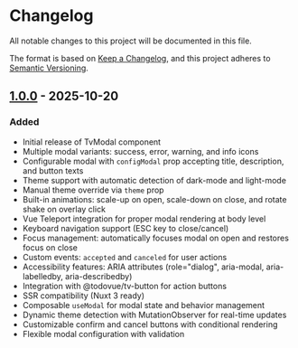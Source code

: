 # Changelog

All notable changes to this project will be documented in this file.

The format is based on [Keep a Changelog](https://keepachangelog.com/en/1.1.0/),
and this project adheres to [Semantic Versioning](https://semver.org/spec/v2.0.0.html).

## [1.0.0] - 2025-10-20

### Added
- Initial release of TvModal component
- Multiple modal variants: success, error, warning, and info icons
- Configurable modal with `configModal` prop accepting title, description, and button texts
- Theme support with automatic detection of dark-mode and light-mode
- Manual theme override via `theme` prop
- Built-in animations: scale-up on open, scale-down on close, and rotate shake on overlay click
- Vue Teleport integration for proper modal rendering at body level
- Keyboard navigation support (ESC key to close/cancel)
- Focus management: automatically focuses modal on open and restores focus on close
- Custom events: `accepted` and `canceled` for user actions
- Accessibility features: ARIA attributes (role="dialog", aria-modal, aria-labelledby, aria-describedby)
- Integration with @todovue/tv-button for action buttons
- SSR compatibility (Nuxt 3 ready)
- Composable `useModal` for modal state and behavior management
- Dynamic theme detection with MutationObserver for real-time updates
- Customizable confirm and cancel buttons with conditional rendering
- Flexible modal configuration with validation

[1.0.0]: https://github.com/TODOvue/tv-modal/pull/1/files
